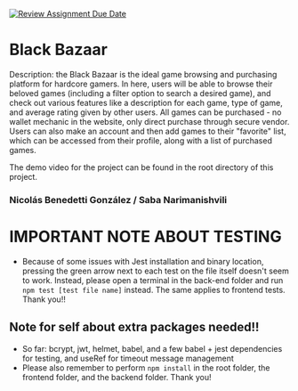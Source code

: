 [![Review Assignment Due Date](https://classroom.github.com/assets/deadline-readme-button-22041afd0340ce965d47ae6ef1cefeee28c7c493a6346c4f15d667ab976d596c.svg)](https://classroom.github.com/a/twPj_hbU)
# Black Bazaar

Description: the Black Bazaar is the ideal game browsing and purchasing platform for hardcore gamers. In here, users will be able to browse their beloved games (including a filter option to search a desired game), and check out various features like a description for each game, type of game, and average rating given by other users. All games can be purchased - no wallet mechanic in the website, only direct purchase through secure vendor. Users can also make an account and then add games to their "favorite" list, which can be accessed from their profile, along with a list of purchased games.

The demo video for the project can be found in the root directory of this project.

### Nicolás Benedetti González / Saba Narimanishvili

# IMPORTANT NOTE ABOUT TESTING
- Because of some issues with Jest installation and binary location, pressing the green arrow next to each test on the file itself doesn't seem to work.
Instead, please open a terminal in the back-end folder and run `npm test [test file name]` instead. The same applies to frontend tests. Thank you!!

## Note for self about extra packages needed!!
- So far: bcrypt, jwt, helmet, babel, and a few babel + jest dependencies for testing, and useRef for timeout message management
- Please also remember to perform `npm install` in the root folder, the frontend folder, and the backend folder. Thank you!